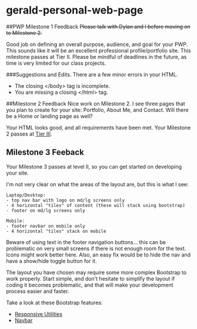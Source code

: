 # gerald-personal-web-page

##PWP Milestone 1 Feedback
~~Please talk with Dylan and I before moving on to Milestone 2.~~

Good job on defining an overall purpose, audience, and goal for your PWP. This sounds like it will be an excellent professional profile/portfolio site. This milestone passes at Tier II. Please be mindful of deadlines in the 
future, as time is very limited for our class projects.

###Suggestions and Edits.
There are a few minor errors in your HTML.
- The closing &lt;/body&gt; tag is incomplete.
- You are missing a closing &lt;/html&gt; tag.

##Milestone 2 Feedback
Nice work on Milestone 2. I see three pages that you plan to create for your site: Portfolio, About Me, and Contact. Will there be a Home or landing page as well?

Your HTML looks good, and all requirements have been met. Your Milestone 2 passes at [Tier III](https://bootcamp-coders.cnm.edu/projects/personal/rubric/).

## Milestone 3 Feeback
Your Milestone 3 passes at level II, so you can get started on developing your site.

I'm not very clear on what the areas of the layout are, but this is what I see:

	Laptop/Desktop:
	- top nav bar with logo on md/lg screens only
	- 4 horizontal "tiles" of content (these will stack using bootstrap)
	- footer on md/lg screens only

	Mobile:
	- footer navbar on mobile only
	- 4 horizontal "tiles" stack on mobile

Beware of using text in the footer navigation buttons... this can be problematic on very small screens if there is not enough room for the text. Icons might work better here. Also, an easy fix would be to hide the nav and have a show/hide toggle button for it.

The layout you have chosen may require some more complex Bootstrap to work properly. Start simple, and don't hesitate to simplify the layout if coding it becomes problematic, and that will make your development process easier and faster.

Take a look at these Bootstrap features:
- [Responsive Utilities](http://getbootstrap.com/css/#responsive-utilities)
- [Navbar](http://getbootstrap.com/components/#navbar)
